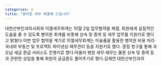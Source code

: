 ```yaml
---
categories: e
title: "병의원 세무 해결해 드립니다"
---
```

대한산부인과의사회와 이엘세무회계는 10월 2일 업무협약을 체결, 회원에게 실질적인 도움을 줄 수 있도록 병의원 회계를 비롯해 상속 및 증여 등 세무 업무를 지원키로 했다고 밝혔다.이번 업무 협약을 계기로 이엘세무회계는 미술품을 활용한 병의원 비용 처리&middot;국내외 부동산 및 프로젝트 파이낸싱&middot;재무관리 등을 지원키로 했다. 경정 청구를 통해 과오납 세금 환급 서비스도 진행키로 했다.아울러 병원 세무&middot;재무는 물론 상속 및 증여 등과 관련한 상담을 통해 회원의 궁금증도 풀어주기로 했다.김재연 대한산부인과의